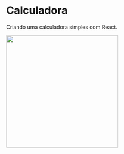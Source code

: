 # Calculadora

Criando uma calculadora simples com React.

<img src= 'https://user-images.githubusercontent.com/89716594/196818119-07284b04-58cf-4e9c-8f1c-d6cdc10783bd.jpg' height="300" />
